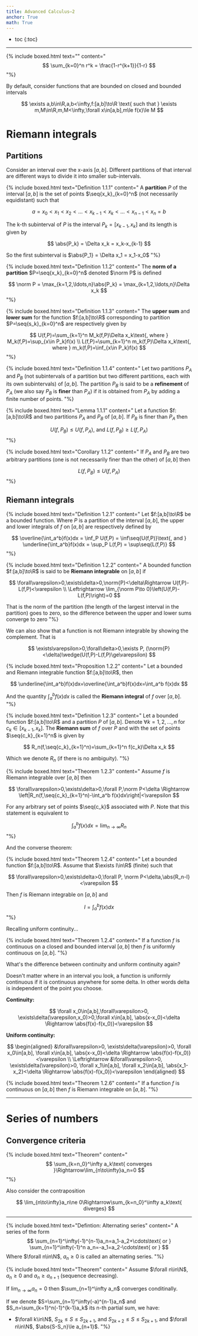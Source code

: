 ```yaml
---
title: Advanced Calculus—2
anchor: True
math: True
---
```

<div id="mathjax-preamble" style="display:none;">
$$
\newcommand{\seq}[1]{\left\{#1\right\}}
\newcommand{\Limsup}{\overline\lim}
\newcommand{\Liminf}{\underline\lim}
\newcommand{\abs}[1]{\lvert #1\rvert}
\newcommand{\norm}[1]{\lVert #1\rVert}
$$
</div>

* toc
{:toc}

---

<!--
{% include boxed.html text="" content="
"%}
-->

{% include boxed.html text="" content="
$$
\sum_{k=0}^n r^k = \frac{1-r^{k+1}}{1-r}
$$
"%}


By default, consider functions that are bounded on closed and bounded intervals

$$
\exists a,b\in\R,a,b<\infty,f:[a,b]\to\R
\text{ such that }
\exists m,M\in\R,m,M<\infty,\forall x\in[a,b],m\le f(x)\le M
$$

<!-- Ch 1 .................................................................. -->
# Riemann integrals

<!-- Ch 1.1 ................................................................ -->
## Partitions

Consider an interval over the x-axis $[a,b]$.
Different partitions of that interval are different ways to divide it into
smaller sub-intervals.

{% include boxed.html text="Definition 1.1.1" content="
  A **partition** $P$ of the interval $[a,b]$ is the set of points
  $\seq{x_k}_{k=0}^n$ (not necessarily equidistant) such that

  $$
  a=x_0<x_1<x_2<\ldots<x_{k-1}<x_k<\ldots<x_{n-1}<x_n=b
  $$

  The k-th subinterval of $P$ is the interval $P_k=[x_{k-1},x_k]$ and its length
  is given by

  $$
  \abs{P_k} = \Delta x_k = x_k-x_{k-1}
  $$

  So the first subinterval is $\abs{P_1} = \Delta x_1 = x_1-x_0$
"%}

{% include boxed.html text="Definition 1.1.2" content="
  The **norm of a partition** $P=\seq{x_k}_{k=0}^n$ denoted $\norm P$ is defined

  $$
  \norm P = \max_{k=1,2,\ldots,n}\abs{P_k} = \max_{k=1,2,\ldots,n}\Delta x_k
  $$
"%}

{% include boxed.html text="Definition 1.1.3" content="
  The **upper sum** and **lower sum** for the function $f:[a,b]\to\R$ corresponding to
  partition $P=\seq{s_k}_{k=0}^n$ are respectively given by

  $$
  U(f,P)=\sum_{k=1}^n M_k(f,P)\Delta x_k\text{, where }
  M_k(f,P)=\sup_{x\in P_k}f(x)
  \\
  L(f,P)=\sum_{k=1}^n m_k(f,P)\Delta x_k\text{, where }
  m_k(f,P)=\inf_{x\in P_k}f(x)
  $$
"%}

{% include boxed.html text="Definition 1.1.4" content="
  Let two partitions $P_A$ and $P_B$ (not subintervals of a partition
  but two different partitions, each with its own subintervals) of $[a,b]$. The
  partition $P_B$ is said to be a **refinement** of $P_A$ (we also
  say $P_B$ is **finer** than $P_A$) if it is obtained from
  $P_A$ by adding a finite number of points.
"%}

{% include boxed.html text="Lemma 1.1.1" content="
  Let a function $f:[a,b]\to\R$ and two partitions $P_A$ and $P_B$ of
  $[a,b]$. If $P_B$ is finer than $P_A$ then

  $$
  U(f,P_B)\le U(f,P_A)\text{, and }
  L(f,P_B)\ge L(f,P_A)
  $$
"%}

{% include boxed.html text="Corollary 1.1.2" content="
  If $P_A$ and $P_B$ are two arbitrary partitions (one is not necessarily finer
  than the other) of $[a,b]$ then

  $$
  L(f,P_B)\le U(f,P_A)
  $$
"%}

<!-- Ch 1.2 ................................................................ -->
## Riemann integrals

{% include boxed.html text="Definition 1.2.1" content="
  Let $f:[a,b]\to\R$ be a bounded function. Where $P$ is a partition of the
  interval $[a,b]$, the upper and lower integrals of $f$ on $[a,b]$ are
  respectively defined by

  $$
  \overline{\int_a^b}f(x)dx
  = \inf_P U(f,P)
  = \inf\seq{U(f,P)}\text{, and }
  \underline{\int_a^b}f(x)dx
  = \sup_P L(f,P)
  = \sup\seq{L(f,P)}
  $$
"%}

{% include boxed.html text="Definition 1.2.2" content="
  A bounded function $f:[a,b]\to\R$ is said to be **Riemann integrable** on
  $[a,b]$ if

  $$
  \forall\varepsilon>0,\exists\delta>0,\norm{P}<\delta\Rightarrow
  U(f,P)-L(f,P)<\varepsilon \\
  \Leftrightarrow
  \lim_{\norm P\to 0}\left(U(f,P)-L(f,P)\right)=0
  $$

  That is the norm of the partition (the
  length of the largest interval in the partition) goes to zero, so the
  difference between the upper and lower sums converge to zero
"%}

We can also show that a function is not Riemann integrable by showing the
complement. That is

$$
\exists\varepsilon>0,\forall\delta>0,\exists P,
(\norm{P}<\delta)\wedge(U(f,P)-L(f,P)\ge\varepsilon)
$$

{% include boxed.html text="Proposition 1.2.2" content="
  Let a bounded and Riemann integrable function $f:[a,b]\to\R$, then

  $$
  \underline{\int_a^b}f(x)dx=\overline{\int_a^b}f(x)dx=\int_a^b f(x)dx
  $$

  And the quantity $\int_a^b f(x)dx$ is called the **Riemann integral** of $f$
  over $[a,b]$.
"%}

{% include boxed.html text="Definition 1.2.3" content="
  Let a bounded function $f:[a,b]\to\R$ and a partition $P$ of $[a,b]$.
  Denote $\forall k=1,2,\ldots,n$ for $c_k\in[x_{k-1},x_k]$.
  The **Riemann sum** of $f$ over $P$ and with the set of points
  $\seq{c_k}_{k=1}^n$ is given by

  $$
  R_n(f,\seq{c_k}_{k=1}^n)=\sum_{k=1}^n f(c_k)\Delta x_k
  $$

  Which we denote $R_n$ (if there is no ambiguity).
"%}

{% include boxed.html text="Theorem 1.2.3" content="
  Assume $f$ is Riemann integrable over $[a,b]$ then

  $$
  \forall\varepsilon>0,\exists\delta>0,\forall P,\norm P<\delta \Rightarrow
  \left|R_n(f,\seq{c_k}_{k=1}^n)-\int_a^b f(x)dx\right|<\varepsilon
  $$

  For any arbitrary set of points $\seq{c_k}$ associated with $P$.
  Note that this statement is equivalent to

  $$
  \int_a^b f(x)dx=\lim_{n\to\infty}R_n
  $$
"%}

And the converse theorem:

{% include boxed.html text="Theorem 1.2.4" content="
  Let a bounded function $f:[a,b]\to\R$.
  Assume that $\exists I\in\R$ (finite) such that

  $$
  \forall\varepsilon>0,\exists\delta>0,\forall P,
  \norm P<\delta,\abs{R_n-I}<\varepsilon
  $$

  Then $f$ is Riemann integrable on $[a,b]$ and

  $$
  I=\int_a^b f(x)dx
  $$
"%}

Recalling uniform continuity...

{% include boxed.html text="Theorem 1.2.4" content="
  If a function $f$ is continuous on a closed and bounded interval $[a,b]$ then
  $f$ is uniformly continuous on $[a,b]$.
"%}

What's the difference between continuity and uniform continuity again?

Doesn't matter where in an interval you look, a function is uniformly
continuous if it is continuous anywhere for some delta. In other words delta is
independent of the point you choose.

**Continuity:**

$$
\forall x_0\in[a,b],\forall\varepsilon>0,
\exists\delta(\varepsilon,x_0)>0,\forall x\in[a,b],
\abs{x-x_0}<\delta
\Rightarrow
\abs{f(x)-f(x_0)}<\varepsilon
$$

**Uniform continuity:**

$$
\begin{aligned}
  &\forall\varepsilon>0,
  \exists\delta(\varepsilon)>0,
  \forall x_0\in[a,b],
  \forall x\in[a,b],
  \abs{x-x_0}<\delta
  \Rightarrow
  \abs{f(x)-f(x_0)}<\varepsilon \\
  \Leftrightarrow
  &\forall\varepsilon>0,
  \exists\delta(\varepsilon)>0,
  \forall x_1\in[a,b],
  \forall x_2\in[a,b],
  \abs{x_1-x_2}<\delta
  \Rightarrow
  \abs{f(x)-f(x_0)}<\varepsilon
\end{aligned}
$$

{% include boxed.html text="Theorem 1.2.6" content="
  If a function $f$ is continuous on $[a,b]$ then $f$ is Riemann integrable on
  $[a,b]$.
"%}

---

# Series of numbers

## Convergence criteria

<!-- Theorem 2.2.1 -->
{% include boxed.html text="Theorem" content="
$$
\sum_{k=n_0}^\infty a_k\text{ converges }\Rightarrow\lim_{n\to\infty}a_n=0
$$
"%}

Also consider the contraposition

$$
\lim_{n\to\infty}a_n\ne 0\Rightarrow\sum_{k=n_0}^\infty a_k\text{ diverges}
$$

---

{% include boxed.html text="Defintion: Alternating series" content="
A series of the form
$$
\sum_{n=1}^\infty(-1)^{n-1}a_n=a_1-a_2+\cdots\text{ or }
\sum_{n=1}^\infty(-1)^n a_n=-a_1=a_2-\cdots\text{ or }
$$
Where $\forall n\in\N$, $a_n\ge 0$ is called an alternating series.
"%}

{% include boxed.html text="Theorem" content="
Assume $\forall n\in\N$, $a_n\ge 0$ and $a_n\ge a_{n+1}$ (sequence decreasing).

If $\lim_{n\to\infty}a_n=0$ then $\sum_{n=1}^\infty a_n$ converges conditinally.

If we denote $S=\sum_{n=1}^\infty(-a)^{n-1}a_n$ and
$S_n=\sum_{k=1}^n(-1)^{k-1}a_k$ its n-th partial sum, we have:

- $\forall k\in\N$, $S_{2k}\le S\le S_{2k+1}$, and
  $S_{2k+2}\le S\le S_{2k+1}$, and
  $\forall n\in\N$, $\abs{S-S_n}\le a_{n+1}$.
"%}

